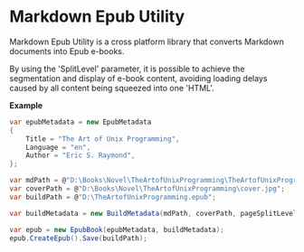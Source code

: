 # Markdown Epub Utility

Markdown Epub Utility is a cross platform library that converts Markdown documents into Epub e-books.

By using the 'SplitLevel' parameter, it is possible to achieve the segmentation and display of e-book content, avoiding loading delays caused by all content being squeezed into one 'HTML'.

**Example**

```csharp
var epubMetadata = new EpubMetadata
{
    Title = "The Art of Unix Programming",
    Language = "en",
    Author = "Eric S. Raymond",
};

var mdPath = @"D:\Books\Novel\TheArtofUnixProgramming\TheArtofUnixProgramming.md";
var coverPath = @"D:\Books\Novel\TheArtofUnixProgramming\cover.jpg";
var buildPath = @"D:\TheArtofUnixProgramming.epub";

var buildMetadata = new BuildMetadata(mdPath, coverPath, pageSplitLevel:1);

var epub = new EpubBook(epubMetadata, buildMetadata);
epub.CreateEpub().Save(buildPath);
```